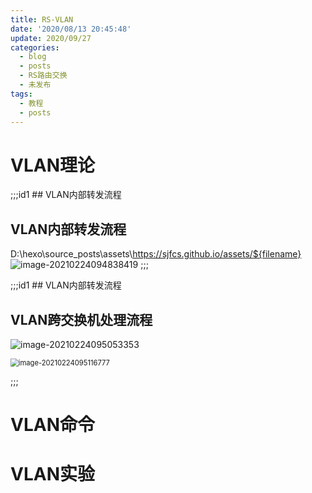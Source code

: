 ```yaml
---
title: RS-VLAN
date: '2020/08/13 20:45:48'
update: 2020/09/27
categories:
  - blog
  - posts
  - RS路由交换
  - 未发布
tags:
  - 教程
  - posts
---
```


# VLAN理论

;;;id1 ## VLAN内部转发流程
## VLAN内部转发流程
D:\hexo\source\_posts\assets\https://sjfcs.github.io/assets/${filename}
![image-20210224094838419](https://image-fusice.oss-cn-hangzhou.aliyuncs.com/image/RS-Vlan/2021.03.09-16:43:39-image-20210224094838419.png)
;;;

;;;id1 ## VLAN内部转发流程
## VLAN跨交换机处理流程
![image-20210224095053353](https://image-fusice.oss-cn-hangzhou.aliyuncs.com/image/RS-Vlan/2021.03.09-16:43:39-image-20210224095053353.png)

<img src="https://image-fusice.oss-cn-hangzhou.aliyuncs.com/image/RS-Vlan/2021.03.09-16:43:39-image-20210224095116777.png" alt="image-20210224095116777" style="zoom: 80%;" />


;;;

# VLAN命令

# VLAN实验